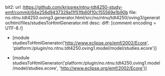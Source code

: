 bit2: 
url :https://github.com/krissrex/ntnu-tdt4250-study-emf/commit/64e256d9437329a11f51fb60f10c155569e1b90b
file: no.ntnu.tdt4250.oving3.generator.html/src/no/ntnu/tdt4250/oving3/generator/html/files/studiesToHtmlGenerator.mtl
desc:
diff: 
[comment encoding = UTF-8 /]
- [module studiesToHtmlGenerator('http://www.eclipse.org/emf/2002/Ecore', 'platform:/plugin/no.ntnu.tdt4250.oving1.model/model/studies.ecore')]
+ [module studiesToHtmlGenerator('platform:/plugin/no.ntnu.tdt4250.oving1.model/model/studies.ecore', 'http://www.eclipse.org/emf/2002/Ecore')]
 